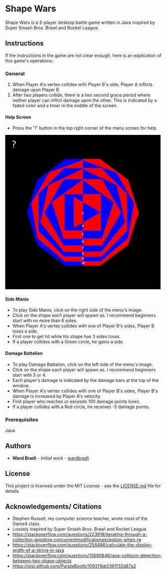 # Shape Wars
Shape Wars is a 2-player desktop battle game written in Java inspired by Super Smash Bros. Brawl and Rocket League.

## Instructions
If the instructions in the game are not clear enough, here is an explication of this game's operations:

### General
1. When Player A's vertex collides with Player B's side, Player A inflicts damage upon Player B.
2. After two players collide, there is a two second grace period where neither player can inflict
   damage upon the other. This is indicated by a faded color and a timer in the middle of the screen.
   
#### Help Screen
* Press the '?' button in the top right corner of the menu screen for help

![Menu Gif](https://github.com/wardbradt/shape-wars/blob/master/shapewarsmenugif.gif)

#### Side Mania
* To play Side Mania, click on the right side of the menu's image.
* Click on the shape each player will spawn as. I recommend beginners start with no more than 6 sides.
* When Player A's vertex collides with one of Player B's sides, Player B loses a side.
* First one to get hit while his shape has 3 sides loses.
* If a player collides with a Green circle, he gains a side.

#### Damage Battalion
* To play Damage Battalion, click on the left side of the menu's image.
* Click on the shape each player will spawn as. I recommend beginners start with 3 or 4.
* Each player's damage is indicated by the damage bars at the top of the window.
* When Player A's vertex collides with one of Player B's sides, Player B's damage is increased
  by Player A's velocity.
* First player who reaches or exceeds 100 damage points loses.
* If a player collides with a Red circle, he receives -5 damage points.

### Prerequisites
Java

## Authors 
* **Ward Bradt** - *Initial work* - [wardbradt](https://github.com/wardbradt)

## License

This project is licensed under the MIT License - see the [LICENSE.md](LICENSE.md) file for details

## Acknowledgements/ Citations
* Stephen Russell, my computer science teacher, wrote most of the Game4 class.
* Loosely inspired by Super Smash Bros. Brawl and Rocket League
* https://stackoverflow.com/questions/223918/iterating-through-a-collection-avoiding-concurrentmodificationexception-when-re
* https://stackoverflow.com/questions/258486/calculate-the-display-width-of-a-string-in-java
* https://stackoverflow.com/questions/15690846/java-collision-detection-between-two-shape-objects
* https://gist.github.com/PurpleBooth/109311bb0361f32d87a2
